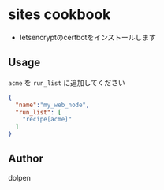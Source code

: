 sites cookbook
==============

 * letsencryptのcertbotをインストールします


Usage
-----

`acme` を `run_list` に追加してください

```json
{
  "name":"my_web_node",
  "run_list": [
    "recipe[acme]"
  ]
}
```

Author
------
dolpen

